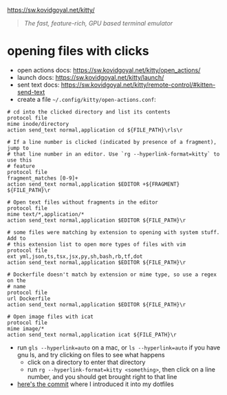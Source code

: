 https://sw.kovidgoyal.net/kitty/

> _The fast, feature-rich, GPU based terminal emulator_

# opening files with clicks

- open actions docs: https://sw.kovidgoyal.net/kitty/open_actions/
- launch docs: https://sw.kovidgoyal.net/kitty/launch/
- sent text docs: https://sw.kovidgoyal.net/kitty/remote-control/#kitten-send-text
- create a file `~/.config/kitty/open-actions.conf`:
```
# cd into the clicked directory and list its contents
protocol file
mime inode/directory
action send_text normal,application cd ${FILE_PATH}\rls\r

# If a line number is clicked (indicated by presence of a fragment), jump to
# that line number in an editor. Use `rg --hyperlink-format=kitty` to use this
# feature
protocol file
fragment_matches [0-9]+
action send_text normal,application $EDITOR +${FRAGMENT} ${FILE_PATH}\r

# Open text files without fragments in the editor
protocol file
mime text/*,application/*
action send_text normal,application $EDITOR ${FILE_PATH}\r

# some files were matching by extension to opening with system stuff. Add to
# this extension list to open more types of files with vim
protocol file
ext yml,json,ts,tsx,jsx,py,sh,bash,rb,tf,dot
action send_text normal,application $EDITOR ${FILE_PATH}\r

# Dockerfile doesn't match by extension or mime type, so use a regex on the
# name
protocol file
url Dockerfile
action send_text normal,application $EDITOR ${FILE_PATH}\r

# Open image files with icat
protocol file
mime image/*
action send_text normal,application icat ${FILE_PATH}\r
```

- run `gls --hyperlink=auto` on a mac, or `ls --hyperlink=auto` if you have gnu ls, and try clicking on files to see what happens
	- click on a directory to enter that directory
	- run `rg --hyperlink-format=kitty <something>`, then click on a line number, and you should get brought right to that line
- [here's the commit](https://github.com/llimllib/personal_code/commit/4493a7e47fff527d1e0f9eed9ea23749b9a2709a) where I introduced it into my dotfiles